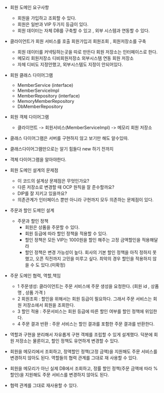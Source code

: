 - 회원 도메인 요구사항
    - 회원을 가입하고 조회할 수 있다.
    - 회원은 일반과 VIP 두가지 등급이 있다.
    - 회원 데이터는 자체 DB를 구축할 수 있고 , 외부 시스템과 연동할 수 있다.
    
- 클라이언트가 회원 서비스를 호출 회원가입괴 회원조회 , 회원저장소를 구축
    - 회원 데이터를 커넥팅하는곳을 따로 만든다 회원 저장소는 인터페이스로 한다.
    - 메모리 회원저장소 디비회원저장소 외부시스템 연동 회원 저장소
    - 자체 디비도 지정안했고, 외부시스템도 지정이 안되어있다.
    
- 회원 클래스 다이어그램
    - MemberService (interface)
    - MemberServiceImpl
    - MemberRepository (interface)
    - MemoryMemberRepository
    - DbMemberRepository

- 회원 객체 다이어그램
    - 클라이언트 -> 회원서비스(MemberServiceImpl) -> 메모리 회원 저장소

- 클래스 다이어그램은 서버를 구현하지 않고 보기만 해도 알수있따.
- 클래스다이어그램만으로는 알기 힘들다 new 하기 전까지
- 객체 다이어그램을 알아야한다.



- 회원 도메인 설계의 문제점
    - 이 코드의 설계상 문제점은 무엇인가요?
    - 다른 저장소로 변경할 때 OCP 원칙을 잘 준수할까요?
    - DIP를 잘 지키고 있을까요?
    - 의존관계가 인터페이스 뿐만 아니라 구현까지 모두 의존하는 문제점이 있다.


- 주문과 할인 도메인 설계
    - 주문과 할인 정책
        - 회원은 상품을 주문할 수 있다.
        - 회원 등급에 따라 할인 정책을 적용할 수 있다.
        - 할인 정책은 모든 VIP는 1000원을 할인 해주는 고정 금액할인을 적용해달라
        - 할인 정책은 변경 가능성이 높다. 회사의 기본 할인 정책을 아직 정하지 못했고, 오픈 직전까지 고민을 미루고 싶다.
        최악의 경우 할인을 적용하지 않을 수 도 있다.(미확정)

- 주문 도메인 협력, 역할,책임
    - 1 주문생성: 클라이언트는 주문 서비스에 주문 생성을 요청한다. (회원 id , 상품명 , 상품 가격 )
    - 2 회원조회 : 할인을 위해서는 회원 등급이 필요하다. 그래서 주문 서비스는 회원 저장소에서 회원을 조회한다.
    - 3 할인 적용 : 주문서비스는 회원 등급에 따른 할인 여부를 할인 정책에 위임한다.
    - 4 주문 결과 반환 : 주문 서비스는 할인 결과를 포함한 주문 결과를 반환한다.
    
- 역할과 구현을 분리해서 자유롭게 구현 객체를 조립할 수 있게 설계했다. 덕분에 회원 저장소는 물론이고, 할인 정책도 유연하게 변경할 수 있다.


- 회원을 메모리에서 조회하고, 정액할인 정책(고정 금액)을 지원해도 주문 서비스를 변경하지 않아도 된다.
 역할들의 협력 관계를 그대로 재 사용할 수 있다.
- 회원을 메모리가 아닌 실제 DB에서 조회하고, 정률 할인 정책(주문 금액에 따라 %할인)을 지원해도 주문 서비스를 변경하지 않아도 된다.
- 협력 관계를 그대로 재사용할 수 있다.


